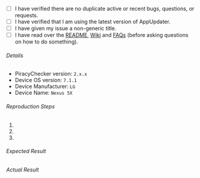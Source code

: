 - [ ] I have verified there are no duplicate active or recent bugs, questions, or requests.
- [ ] I have verified that I am using the latest version of AppUpdater.
- [ ] I have given my issue a non-generic title.
- [ ] I have read over the [README](https://github.com/TontNais/AppUpdater/blob/master/README.md), [Wiki](https://github.com/TontNais/AppUpdater/wiki) and [FAQs](https://github.com/TontNais/AppUpdater/wiki/FAQs) (before asking questions on how to do something).

###### Details
 - PiracyChecker version: `2.x.x`
 - Device OS version: `7.1.1`
 - Device Manufacturer: `LG`
 - Device Name: `Nexus 5X`

###### Reproduction Steps

1.
2.
3.

###### Expected Result



###### Actual Result
